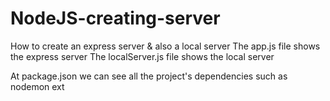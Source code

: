 # NodeJS-creating-server
How to create an express server &amp; also a local server
The app.js file shows the express server
The localServer.js file shows the local server

At package.json we can see all the project's dependencies
such as nodemon ext

